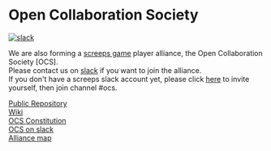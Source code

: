 # Open Collaboration Society

[![slack](https://img.shields.io/badge/chat-on%20slack-blue.svg)](https://screeps.slack.com/messages/ocs/)

We are also forming a [screeps game](https://screeps.com) player alliance, the Open Collaboration Society [OCS].  
Please contact us on [slack](https://screeps.slack.com/messages/ocs) if you want to join the alliance.  
If you don't have a screeps slack account yet, please click [here](http://chat.screeps.com/) to invite yourself, then join channel #ocs. 

[Public Repository](https://github.com/ScreepsOCS/screeps.behaviour-action-pattern)  
[Wiki](https://github.com/ScreepsOCS/screeps.behaviour-action-pattern/wiki)  
[OCS Constitution](https://screepsocs.github.io/screeps.ocs/OCS_Constitution)  
[OCS on slack](https://screeps.slack.com/messages/ocs)  
[Alliance map](http://www.leagueofautomatednations.com/a/OCS)   
